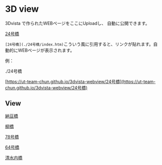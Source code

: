 

# 3D view




3Dvista で作られたWEBページをここにUploadし、
自動に公開できます。


[24号橋](./24号橋/index.htm)

`[24号橋](./24号橋/index.htm)`こういう風に引用すると、リンクが貼れます。自動的にWEBページが表示されます。


例：

./24号橋

[https://ut-team-chun.github.io/3dvista-webview/24号橋](https://ut-team-chun.github.io/3dvista-webview/24号橋)


## View

[納豆橋](https://storage.net-fs.com/hosting/8236231/4/)

[柳橋](https://storage.net-fs.com/hosting/8236231/2/)

[78号橋](https://storage.net-fs.com/hosting/8236231/1/)

[64号橋](https://storage.net-fs.com/hosting/8236231/3/)


[清水内橋](./清水内橋/index.htm)